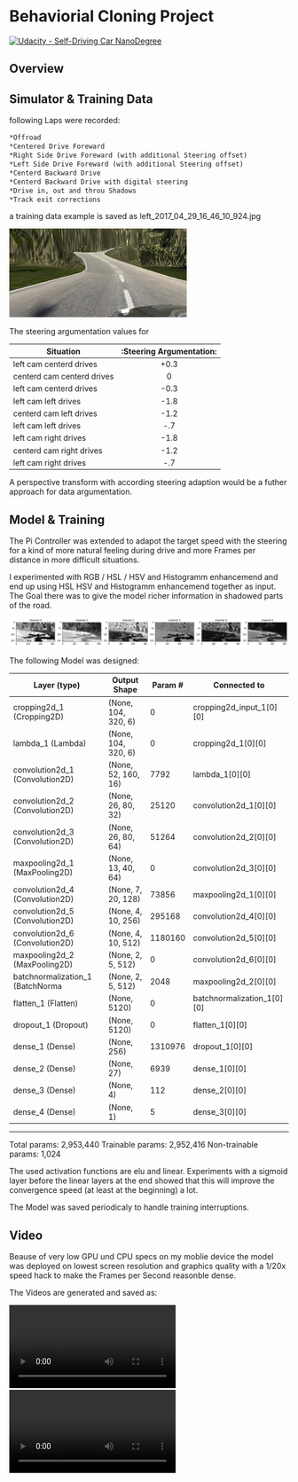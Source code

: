 # Behaviorial Cloning Project

[![Udacity - Self-Driving Car NanoDegree](https://s3.amazonaws.com/udacity-sdc/github/shield-carnd.svg)](http://www.udacity.com/drive)

Overview
---

## Simulator & Training Data

following Laps were recorded:

	*Offroad
	*Centered Drive Foreward
	*Right Side Drive Foreward (with additional Steering offset)
	*Left Side Drive Foreward (with additional Steering offset)
	*Centerd Backward Drive
	*Centerd Backward Drive with digital steering
	*Drive in, out and throu Shadows
	*Track exit corrections

a training data example is saved as
left_2017_04_29_16_46_10_924.jpg

![left_2017_04_29_16_46_10_924.jpg](left_2017_04_29_16_46_10_924.jpg "left_2017_04_29_16_46_10_924.jpg")

The steering argumentation values for


| Situation                  |:Steering Argumentation:| 
| -------------------------- |:----------------------:| 
| left cam centerd drives    | +0.3                   |
| centerd cam centerd drives | 0                      |
| left cam centerd drives    | -0.3                   |
| left cam left drives       | -1.8                   |
| centerd cam left drives    | -1.2                   |
| left cam left drives       | -.7                    |
| left cam right drives      | -1.8                   |
| centerd cam right drives   | -1.2                   |
| left cam right drives      | -.7                    | 


A perspective transform with according steering adaption would be a futher approach for data argumentation.


## Model & Training

The Pi Controller was extended to adapot the target speed with the steering for a kind of more natural feeling during drive and more Frames per distance in more difficult situations.

I experimented with RGB / HSL / HSV and Histogramm enhancemend and end up using HSL HSV and Histogramm enhancemend together as input. The Goal there was to give the model richer information in shadowed parts of the road.

![argumentation.png](argumentation.png "argumentation.png")


The following Model was designed:

Layer (type)                    |Output Shape         | Param #    | Connected to                     
---                    |---        | ---    | ---                     
cropping2d_1 (Cropping2D)       |(None, 104, 320, 6)  | 0          | cropping2d_input_1[0][0]         
lambda_1 (Lambda)               |(None, 104, 320, 6)  | 0          | cropping2d_1[0][0]               
convolution2d_1 (Convolution2D) |(None, 52, 160, 16)  | 7792       | lambda_1[0][0]                   
convolution2d_2 (Convolution2D) |(None, 26, 80, 32)   | 25120      | convolution2d_1[0][0]            
convolution2d_3 (Convolution2D) |(None, 26, 80, 64)   | 51264      | convolution2d_2[0][0]            
maxpooling2d_1 (MaxPooling2D)   |(None, 13, 40, 64)   | 0          | convolution2d_3[0][0]            
convolution2d_4 (Convolution2D) |(None, 7, 20, 128)   | 73856      | maxpooling2d_1[0][0]             
convolution2d_5 (Convolution2D) |(None, 4, 10, 256)   | 295168     | convolution2d_4[0][0]            
convolution2d_6 (Convolution2D) |(None, 4, 10, 512)   | 1180160    | convolution2d_5[0][0]            
maxpooling2d_2 (MaxPooling2D)   |(None, 2, 5, 512)    | 0          | convolution2d_6[0][0]            
batchnormalization_1 (BatchNorma|(None, 2, 5, 512)    | 2048       | maxpooling2d_2[0][0]             
flatten_1 (Flatten)             |(None, 5120)         | 0          | batchnormalization_1[0][0]       
dropout_1 (Dropout)             |(None, 5120)         | 0          | flatten_1[0][0]                  
dense_1 (Dense)                 |(None, 256)          | 1310976    | dropout_1[0][0]                  
dense_2 (Dense)                 |(None, 27)           | 6939       | dense_1[0][0]                    
dense_3 (Dense)                 |(None, 4)            | 112        | dense_2[0][0]                    
dense_4 (Dense)                 |(None, 1)            | 5          | dense_3[0][0]    

____________________________________________________________________________________________________
Total params: 2,953,440
Trainable params: 2,952,416
Non-trainable params: 1,024


The used activation functions are elu and linear. Experiments with a sigmoid layer before the linear layers at the end showed that this will improve the convergence speed (at least at the beginning) a lot.

The Model was saved periodicaly to handle training interruptions.

## Video 

Beause of very low GPU und CPU specs on my moblie device the model was deployed on lowest screen resolution and graphics quality with a 1/20x speed hack to make the Frames per Second reasonble dense.

The Videos are generated and saved as:

![recording_track1.mp4](recording_track1.mp4 "recording_track1.mp4")
![recording_track2.mp4](recording_track2.mp4 "recording_track2.mp4")
